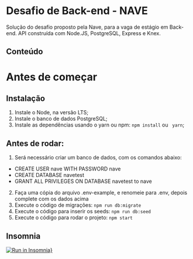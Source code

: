# Desafio de Back-end - NAVE

Solução do desafio proposto pela Nave, para a vaga de estágio em Back-end.
API construída com Node.JS, PostgreSQL, Express e Knex.

## Conteúdo





# Antes de começar
## Instalação

1. Instale o Node, na versão LTS;
2. Instale o banco de dados PostgreSQL;
3. Instale as dependências usando o yarn ou npm:  `npm install` ou ` yarn`;


## Antes de rodar:
1. Será necessário criar um banco de dados, com os comandos abaixo:
- CREATE USER nave WITH PASSWORD nave
- CREATE DATABASE navetest
- GRANT ALL PRIVILEGES ON DATABASE navetest to nave

2. Faça uma cópia do arquivo .env-example, e renomeie para .env, depois complete com os dados acima
3. Execute o código de migrações: `npm run db:migrate`
4. Execute o código para inserir os seeds: `npm run db:seed`
5. Execute o código para rodar o projeto: `npm start`

## Insomnia
[![Run in Insomnia}](https://insomnia.rest/images/run.svg)](https://raw.githubusercontent.com/Yxav/estagio-backend/main/doc-insomnia?token=ALTR6P4WYTPPKCZPQ26CKBLAILREK)






